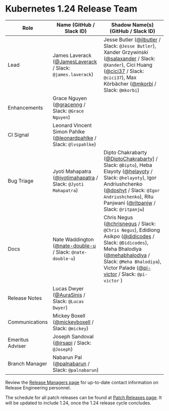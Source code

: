 # Kubernetes 1.24 Release Team

| **Role** | **Name** (**GitHub / Slack ID**) | **Shadow Name(s) (GitHub / Slack ID)** |
|----------|----------------------------------|----------------------------------------|
| Lead | James Laverack ([@JamesLaverack](https://github.com/JamesLaverack) / Slack: `@james.laverack`) | Jesse Butler ([@jlbutler](https://github.com/jlbutler) / Slack: `@Jesse Butler`), Xander Grzywinski ([@salaxander](https://github.com/salaxander) / Slack: `@Xander`), Cici Huang ([@cici37](https://github.com/cici37) / Slack: `@cici37`), Max Körbächer ([@mkorbi](https://github.com/mkorbi) / Slack: `@mkorbi`) |
| Enhancements | Grace Nguyen ([@gracenng](https://github.com/gracenng) / Slack: `@Grace Nguyen`) | |
| CI Signal | Leonard Vincent Simon Pahlke ([@leonardpahlke](https://github.com/leonardpahlke) / Slack: `@lvspahlke`) | |
| Bug Triage | Jyoti Mahapatra ([@jyotimahapatra](https://github.com/jyotimahapatra) / Slack: `@Jyoti Mahapatra`) | Dipto Chakrabarty ([@DiptoChakrabarty](https://github.com/DiptoChakrabarty)] / Slack: `@Dipto`), Heba Elayoty ([@helayoty](https://github.com/helayoty) / Slack: `@helayoty`), Igor Andriushchenko ([@doshyt](https://github.com/doshyt) / Slack: `@Igor Andriushchenko`), Ritu Panjwani ([@ritpanjw](https://github.com/ritpanjw) / Slack: `@ritpanjw`) |
| Docs | Nate Waddington ([@nate-double-u](https://github.com/nate-double-u) / Slack: `@nate-double-u`) | Chris Negus ([@chrisnegus](https://github.com/chrisnegus) / Slack: `@Chris Negus`), Edidiong Asikpo ([@didicodes](https://github.com/didicodes) / Slack: `@Didicodes`), Meha Bhalodiya ([@mehabhalodiya](https://github.com/mehabhalodiya) / Slack: `@Meha Bhalodiya`), Victor Palade ([@pi-victor](https://github.com/pi-victor) / Slack: `@pi-victor` ) |
| Release Notes | Lucas Dwyer ([@AuraSinis](https://github.com/AuraSinis) / Slack: `@Lucas Dwyer`) | |
| Communications | Mickey Boxell ([@mickeyboxell](https://github.com/mickeyboxell) / Slack: `@mickey`) | |
| Emeritus Adviser | Joseph Sandoval ([@jrsapi](https://github.com/jrsapi) / Slack: `@Joseph`) | |
| Branch Manager | Nabarun Pal ([@palnabarun](https://github.com/palnabarun) / Slack: `@palnabarun`) | |

Review the [Release Managers page](https://github.com/kubernetes/website/blob/main/content/en/releases/release-managers.md) for up-to-date contact information on Release Engineering personnel.

The schedule for all patch releases can be found at [Patch Releases page](https://github.com/kubernetes/website/blob/main/content/en/releases/patch-releases.md). It will be updated to include 1.24, once the 1.24 release cycle concludes.
